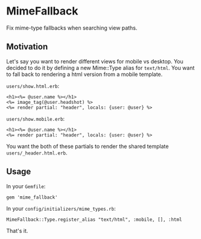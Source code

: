 # MimeFallback

Fix mime-type fallbacks when searching view paths.

## Motivation

Let's say you want to render different views for mobile vs desktop.  You decided to do it by defining a new Mime::Type alias for `text/html`.  You want to fall back to rendering a html version from a mobile template.

`users/show.html.erb`:

```
<h1><%= @user.name %></h1>
<%= image_tag(@user.headshot) %>
<%= render partial: "header", locals: {user: @user} %>
```

`users/show.mobile.erb`:

```
<h1><%= @user.name %></h1>
<%= render partial: "header", locals: {user: @user} %>
```

You want the both of these partials to render the shared template `users/_header.html.erb`.

## Usage

In your `Gemfile`:

```
gem 'mime_fallback'
```

In your `config/initializers/mime_types.rb`:

```
MimeFallback::Type.register_alias "text/html", :mobile, [], :html
```

That's it.
